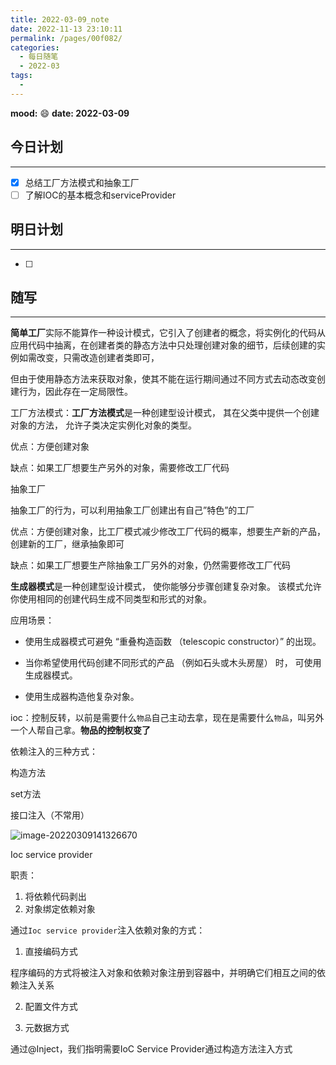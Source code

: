 ```yaml
---
title: 2022-03-09_note
date: 2022-11-13 23:10:11
permalink: /pages/00f082/
categories:
  - 每日随笔
  - 2022-03
tags:
  - 
---
```

**mood:** :smile:  									**date: 2022-03-09**  
## 今日计划  
------
- [x]  总结工厂方法模式和抽象工厂
- [ ]  了解IOC的基本概念和serviceProvider
## 明日计划  
------
- [ ]  
## 随写 
------

**简单工厂**实际不能算作一种设计模式，它引入了创建者的概念，将实例化的代码从应用代码中抽离，在创建者类的静态方法中只处理创建对象的细节，后续创建的实例如需改变，只需改造创建者类即可，

但由于使用静态方法来获取对象，使其不能在运行期间通过不同方式去动态改变创建行为，因此存在一定局限性。



工厂方法模式：**工厂方法模式**是一种创建型设计模式， 其在父类中提供一个创建对象的方法， 允许子类决定实例化对象的类型。

优点：方便创建对象

缺点：如果工厂想要生产另外的对象，需要修改工厂代码

抽象工厂

抽象工厂的行为，可以利用抽象工厂创建出有自己”特色”的工厂

优点：方便创建对象，比工厂模式减少修改工厂代码的概率，想要生产新的产品，创建新的工厂，继承抽象即可

缺点：如果工厂想要生产除抽象工厂另外的对象，仍然需要修改工厂代码



**生成器模式**是一种创建型设计模式， 使你能够分步骤创建复杂对象。 该模式允许你使用相同的创建代码生成不同类型和形式的对象。

应用场景：

- 使用生成器模式可避免 “重叠构造函数 （telescopic constructor）” 的出现。

-  当你希望使用代码创建不同形式的产品 （例如石头或木头房屋） 时， 可使用生成器模式。

- 使用生成器构造他复杂对象。



ioc：控制反转，以前是需要什么`物品`自己主动去拿，现在是需要什么`物品`，叫另外一个人帮自己拿。**物品的控制权变了**

依赖注入的三种方式：

构造方法

set方法

接口注入（不常用）

![image-20220309141326670](https://img.ggball.top/picGo/image-20220309141326670.png)



Ioc service provider

职责：

1. 将依赖代码剥出
2. 对象绑定依赖对象

通过`Ioc service provider`注入依赖对象的方式：

1. 直接编码方式

程序编码的方式将被注入对象和依赖对象注册到容器中，并明确它们相互之间的依赖注入关系

2. 配置文件方式

3. 元数据方式

通过@Inject，我们指明需要IoC Service Provider通过构造方法注入方式